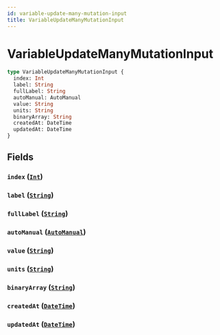 ```yaml
---
id: variable-update-many-mutation-input
title: VariableUpdateManyMutationInput
---
```


 # VariableUpdateManyMutationInput





```graphql
type VariableUpdateManyMutationInput {
  index: Int
  label: String
  fullLabel: String
  autoManual: AutoManual
  value: String
  units: String
  binaryArray: String
  createdAt: DateTime
  updatedAt: DateTime
}
```


## Fields

### `index` ([`Int`](/scalars/int))




### `label` ([`String`](/scalars/string))




### `fullLabel` ([`String`](/scalars/string))




### `autoManual` ([`AutoManual`](/enums/auto-manual))




### `value` ([`String`](/scalars/string))




### `units` ([`String`](/scalars/string))




### `binaryArray` ([`String`](/scalars/string))




### `createdAt` ([`DateTime`](/scalars/date-time))




### `updatedAt` ([`DateTime`](/scalars/date-time))






